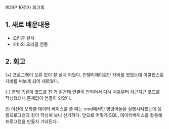 #DBP 10주차 회고록

## 1. 새로 배운내용
- 오라클 설치
- 자바와 오라클 연동

## 2. 회고
(+) 
프로그램이 오류 없이 잘 설치 되었다. 인텔리제이로만 자바를 썼었는데 이클립스로 자바를 써보게 되어 새로웠다.

(-)
분명 똑같이 코드를 친 거 같은데 연결이 안되어서 다시 처음부터 차근차근 코드를 작성했더니 문제없이 연결이 되었다. 

(!) 
이전에 오라클 데이터 베이스를 쓸 때는 cmd에서만 명령어들을 실행시켜봤는데 응용프로그램과 같이 작성해 보니 신기하다. 앞으로 어떻게 SQL, 데이터베이스를 활용해 프로그램을 만들지 기대된다.

